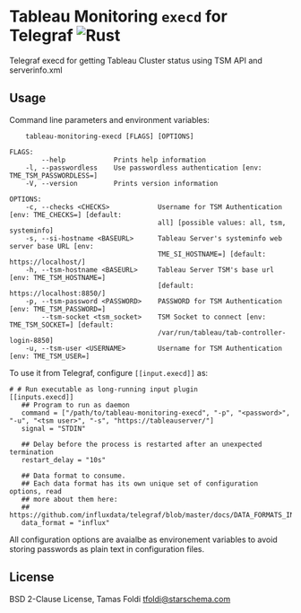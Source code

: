 # Tableau Monitoring `execd` for Telegraf  ![Rust](https://github.com/tfoldi/tableau-monitoring-execd/workflows/Rust/badge.svg)

Telegraf execd for getting Tableau Cluster status using TSM API and serverinfo.xml


## Usage

Command line parameters and environment variables:

```
    tableau-monitoring-execd [FLAGS] [OPTIONS]

FLAGS:
        --help            Prints help information
    -l, --passwordless    Use passwordless authentication [env: TME_TSM_PASSWORDLESS=]
    -V, --version         Prints version information

OPTIONS:
    -c, --checks <CHECKS>            Username for TSM Authentication [env: TME_CHECKS=] [default:
                                     all] [possible values: all, tsm, systeminfo]
    -s, --si-hostname <BASEURL>      Tableau Server's systeminfo web server base URL [env:
                                     TME_SI_HOSTNAME=] [default: https://localhost/]
    -h, --tsm-hostname <BASEURL>     Tableau Server TSM's base url [env: TME_TSM_HOSTNAME=]
                                     [default: https://localhost:8850/]
    -p, --tsm-password <PASSWORD>    PASSWORD for TSM Authentication [env: TME_TSM_PASSWORD=]
        --tsm-socket <tsm_socket>    TSM Socket to connect [env: TME_TSM_SOCKET=] [default:
                                     /var/run/tableau/tab-controller-login-8850]
    -u, --tsm-user <USERNAME>        Username for TSM Authentication [env: TME_TSM_USER=]
```

To use it from Telegraf, configure `[[input.execd]]` as:

```
# # Run executable as long-running input plugin
[[inputs.execd]]
   ## Program to run as daemon
   command = ["/path/to/tableau-monitoring-execd", "-p", "<password>", "-u", "<tsm user>", "-s", "https://tableauserver/"]
   signal = "STDIN"

   ## Delay before the process is restarted after an unexpected termination
   restart_delay = "10s"

   ## Data format to consume.
   ## Each data format has its own unique set of configuration options, read
   ## more about them here:
   ## https://github.com/influxdata/telegraf/blob/master/docs/DATA_FORMATS_INPUT.md
   data_format = "influx"
```

All configuration options are avaialbe as environement variables to avoid storing passwords as plain text in configuration files.

## License

BSD 2-Clause License, Tamas Foldi <tfoldi@starschema.com>
